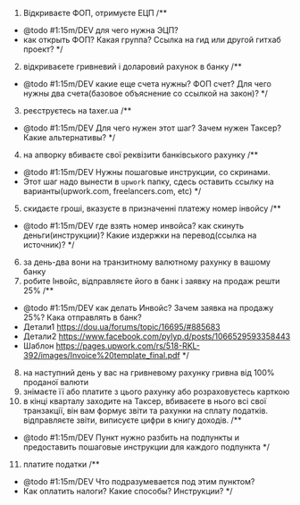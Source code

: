
1) Відкриваєте ФОП, отримуєте ЕЦП
/**
 * @todo #1:15m/DEV для чего нужна ЭЦП?
 * как открыть ФОП? Какая группа? Ссылка на гид или другой гитхаб проект?
 */

2) відкриваєете гривневий і доларовий рахунок в банку
/**
 * @todo #1:15m/DEV какие еще счета нужны? ФОП счет? Для чего нужны два счета(базовое объяснение со ссылкой на закон)?
 */

3) реєструєтесь на taxer.ua
/**
 * @todo #1:15m/DEV Для чего нужен этот шаг? Зачем нужен Таксер? Какие альтернативы?
 */
4) на апворку вбиваєте свої реквізити банківського рахунку
/**
 * @todo #1:15m/DEV Нужны пошаговые инструкции, со скринами. 
 * Этот шаг надо вынести в `upwork` папку, сдесь оставить ссылку на варианты(upwork.com, freelancers.com, etc)
 */
5) скидаєте гроші, вказуєте в призначенні платежу номер інвойсу 
/**
 * @todo #1:15m/DEV где взять номер инвойса? как скинуть деньги(инструкции)? Какие издержки на перевод(ссылка на источник)?
 */
6) за день-два вони на транзитному валютному рахунку в вашому банку
7) робите Інвойс, відправляєте його в банк і заявку на продаж решти 25%
/**
 * @todo #1:15m/DEV как делать Инвойс?  Зачем заявка на продажу 25%? Кака отправлять в банк?
 * Детали1 https://dou.ua/forums/topic/16695/#885683
 * Детали2 https://www.facebook.com/pylyp.d/posts/1066529593358443
 * Шаблон https://pages.upwork.com/rs/518-RKL-392/images/Invoice%20template_final.pdf
 */
8) на наступний день у вас на гривневому рахунку гривна від 100% проданої валюти
9) знімаєте її або платите з цього рахунку або розраховуєтесь карткою
10) в кінці кварталу заходите на Таксер, вбиваєете в нього всі свої транзакції, він вам формує звіти та рахунки на сплату податків. відправляєте звіти, виписуєте цифри в книгу доходів.
/**
 * @todo #1:15m/DEV Пункт нужно разбить на подпункты и предоставить пошаговые инструкции для каждого подпункта
 */
11) платите податки
/**
 * @todo #1:15m/DEV Что подразумевается под этим пунктом? 
 * Как оплатить налоги? Какие способы? Инструкции?
 */

